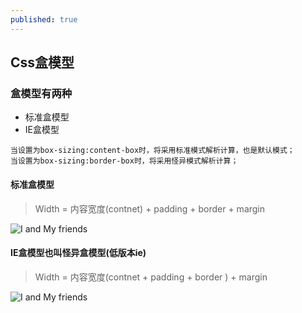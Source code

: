 ```yaml
---
published: true
---
```

## Css盒模型


### 盒模型有两种 

- 标准盒模型
- IE盒模型

```
当设置为box-sizing:content-box时，将采用标准模式解析计算，也是默认模式；
当设置为box-sizing:border-box时，将采用怪异模式解析计算；
```

#### 标准盒模型

> Width = 内容宽度(contnet) + padding + border + margin

![I and My friends]({{site.baseurl}}/assets/img/demo/201908/2019-08-15_084658.png)

#### IE盒模型也叫怪异盒模型(低版本ie)


> Width = 内容宽度(contnet + padding + border ) + margin

![I and My friends]({{site.baseurl}}/assets/img/demo/201908/2019-08-15_085049.png)